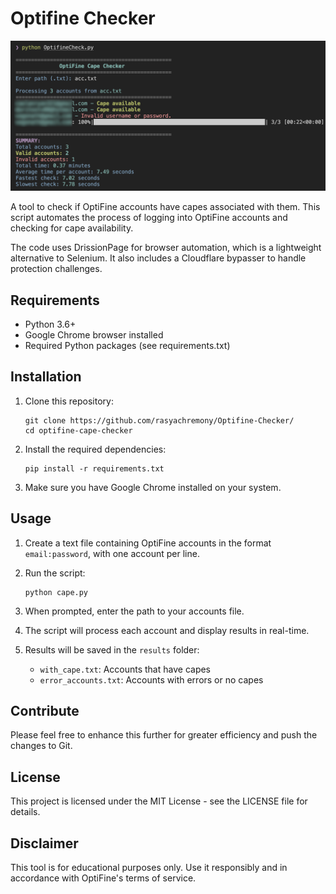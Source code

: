 # Optifine Checker
![Info image](Ex.png)

A tool to check if OptiFine accounts have capes associated with them. This script automates the process of logging into OptiFine accounts and checking for cape availability.

The code uses DrissionPage for browser automation, which is a lightweight alternative to Selenium. It also includes a Cloudflare bypasser to handle protection challenges.

## Requirements

- Python 3.6+
- Google Chrome browser installed
- Required Python packages (see requirements.txt)

## Installation

1. Clone this repository:
   ```
   git clone https://github.com/rasyachremony/Optifine-Checker/
   cd optifine-cape-checker
   ```

2. Install the required dependencies:
   ```
   pip install -r requirements.txt
   ```

3. Make sure you have Google Chrome installed on your system.

## Usage

1. Create a text file containing OptiFine accounts in the format `email:password`, with one account per line.

2. Run the script:
   ```
   python cape.py
   ```

3. When prompted, enter the path to your accounts file.

4. The script will process each account and display results in real-time.

5. Results will be saved in the `results` folder:
   - `with_cape.txt`: Accounts that have capes
   - `error_accounts.txt`: Accounts with errors or no capes

## Contribute
Please feel free to enhance this further for greater efficiency and push the changes to Git.

## License

This project is licensed under the MIT License - see the LICENSE file for details.

## Disclaimer

This tool is for educational purposes only. Use it responsibly and in accordance with OptiFine's terms of service. 
